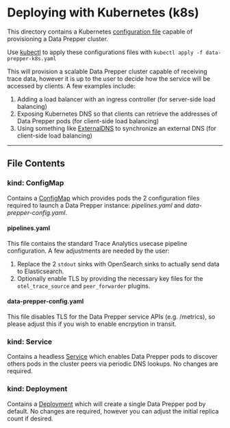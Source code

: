 # Deploying with Kubernetes (k8s)
This directory contains a Kubernetes [configuration file](data-prepper-k8s.yaml) capable of provisioning a Data Prepper cluster.

Use [kubectl](https://kubernetes.io/docs/reference/kubectl/kubectl/) to apply these configurations files with `kubectl apply -f data-prepper-k8s.yaml` 

This will provision a scalable Data Prepper cluster capable of receiving trace data, however it is up to the user to decide how the service will be accessed by clients. A few examples include:
1. Adding a load balancer with an ingress controller (for server-side load balancing)
2. Exposing Kubernetes DNS so that clients can retrieve the addresses of Data Prepper pods (for client-side load balancing)
3. Using something like [ExternalDNS](https://github.com/kubernetes-sigs/external-dns) to synchronize an external DNS (for client-side load balancing)

---

## File Contents
### kind: ConfigMap
Contains a [ConfigMap](https://kubernetes.io/docs/concepts/configuration/configmap/) which provides pods the 2 configuration files required to launch a Data Prepper instance: _pipelines.yaml_ and _data-prepper-config.yaml_.

#### pipelines.yaml
This file contains the standard Trace Analytics usecase pipeline configuration. A few adjustments are needed by the user:
1. Replace the 2 `stdout` sinks with OpenSearch sinks to actually send data to Elasticsearch.
2. Optionally enable TLS by providing the necessary key files for the `otel_trace_source` and `peer_forwarder` plugins.

#### data-prepper-config.yaml
This file disables TLS for the Data Prepper service APIs (e.g. /metrics), so please adjust this if you wish to enable encrpytion in transit.

### kind: Service
Contains a headless [Service](https://kubernetes.io/docs/concepts/services-networking/service/) which enables Data Prepper pods to discover others pods in the cluster peers via periodic DNS lookups. No changes are required.

### kind: Deployment
Contains a [Deployment](https://kubernetes.io/docs/concepts/workloads/controllers/deployment/) which will create a single Data Prepper pod by default. No changes are required, however you can adjust the initial replica count if desired.
